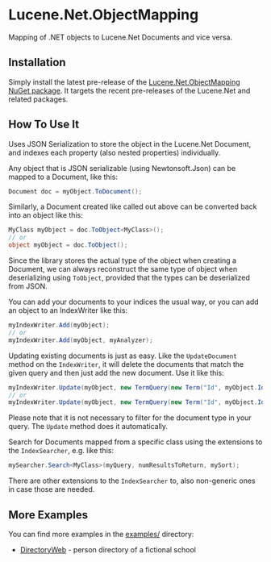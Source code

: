 # Lucene.Net.ObjectMapping

Mapping of .NET objects to Lucene.Net Documents and vice versa.

## Installation

Simply install the latest pre-release of the
[Lucene.Net.ObjectMapping NuGet package](https://www.nuget.org/packages/Lucene.Net.ObjectMapping/).
It targets the recent pre-releases of the Lucene.Net and related packages.

## How To Use It

Uses JSON Serialization to store the object in the Lucene.Net Document, and
indexes each property (also nested properties) individually.

Any object that is JSON serializable (using Newtonsoft.Json) can be mapped to a
Document, like this:

```csharp
Document doc = myObject.ToDocument();
```

Similarly, a Document created like called out above can be converted back into
an object like this:

```csharp
MyClass myObject = doc.ToObject<MyClass>();
// or
object myObject = doc.ToObject();
```

Since the library stores the actual type of the object when creating a Document,
we can always reconstruct the same type of object when deserializing using
`ToObject`, provided that the types can be deserialized from JSON.

You can add your documents to your indices the usual way, or you can add an
object to an IndexWriter like this:

```csharp
myIndexWriter.Add(myObject);
// or
myIndexWriter.Add(myObject, myAnalyzer);
```

Updating existing documents is just as easy. Like the `UpdateDocument` method on
the `IndexWriter`, it will delete the documents that match the given query and
then just add the new document. Use it like this:

```csharp
myIndexWriter.Update(myObject, new TermQuery(new Term("Id", myObject.Id)));
// or
myIndexWriter.Update(myObject, new TermQuery(new Term("Id", myObject.Id)), myAnalyzer);
```

Please note that it is not necessary to filter for the document type in your
query. The `Update` method does it automatically.

Search for Documents mapped from a specific class using the extensions to the
`IndexSearcher`, e.g. like this:

```csharp
mySearcher.Search<MyClass>(myQuery, numResultsToReturn, mySort);
```

There are other extensions to the `IndexSearcher` to, also non-generic ones in
case those are needed.

## More Examples

You can find more examples in the [examples/](examples/) directory:

* [DirectoryWeb](examples/DirectoryWeb/) - person directory of a fictional school
